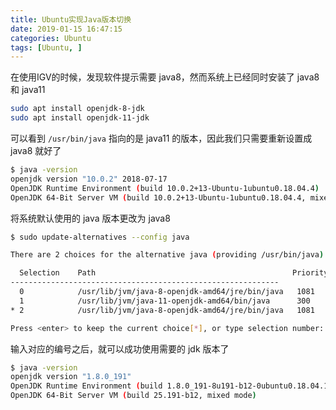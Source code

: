 ```yaml
---
title: Ubuntu实现Java版本切换
date: 2019-01-15 16:47:15
categories: Ubuntu
tags: [Ubuntu, ]
---
```


在使用IGV的时候，发现软件提示需要 java8，然而系统上已经同时安装了 java8 和 java11

```bash
sudo apt install openjdk-8-jdk
sudo apt install openjdk-11-jdk
```

可以看到 `/usr/bin/java` 指向的是 java11 的版本，因此我们只需要重新设置成 java8 就好了

```bash
$ java -version
openjdk version "10.0.2" 2018-07-17
OpenJDK Runtime Environment (build 10.0.2+13-Ubuntu-1ubuntu0.18.04.4)
OpenJDK 64-Bit Server VM (build 10.0.2+13-Ubuntu-1ubuntu0.18.04.4, mixed mode)
```

将系统默认使用的 java 版本更改为 java8

```bash
$ sudo update-alternatives --config java

There are 2 choices for the alternative java (providing /usr/bin/java).

  Selection    Path                                            Priority   Status
------------------------------------------------------------
  0            /usr/lib/jvm/java-8-openjdk-amd64/jre/bin/java   1081      auto mode
  1            /usr/lib/jvm/java-11-openjdk-amd64/bin/java      300       manual mode
* 2            /usr/lib/jvm/java-8-openjdk-amd64/jre/bin/java   1081      manual mode

Press <enter> to keep the current choice[*], or type selection number:
```

输入对应的编号之后，就可以成功使用需要的 jdk 版本了

```bash
$ java -version
openjdk version "1.8.0_191"
OpenJDK Runtime Environment (build 1.8.0_191-8u191-b12-0ubuntu0.18.04.1-b12)
OpenJDK 64-Bit Server VM (build 25.191-b12, mixed mode)
```
